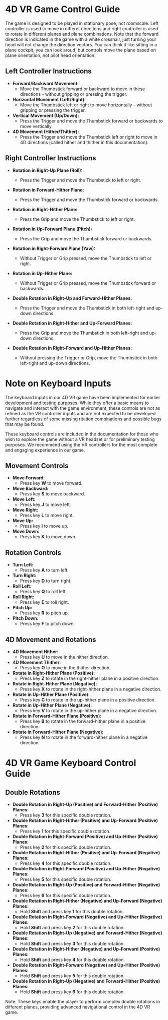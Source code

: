 # 4D VR Game Control Guide

The game is designed to be played in stationary pose, not roomscale. Left controller is used to move in differet directions and right controller is used to rotate in different planes and plane combinations. Note that the forward direction is indicated in the game with a white crosshair, just turning your head will not change the direction vectors. You can think it like sitting in a plane cockpit, you can look aroud, but controls move the plane based on plane orientation, not pilot head orientation. 

## Left Controller Instructions

- **Forward/Backward Movement:**
  - Move the Thumbstick forward or backward to move in these directions - without gripping or pressing the trigger.
- **Horizontal Movement (Left/Right):**
  - Move the Thumbstick left or right to move horizontally - without gripping or pressing the trigger.
- **Vertical Movement (Up/Down):** 
  - Press the Trigger and move the Thumbstick forward or backwards to move vertically.
- **4D Movement (Hither/Thither):**
  - Press the Trigger and move the Thumbstick left or right to move in 4D directions (called hither and thither in this documentation).


## Right Controller Instructions

- **Rotation in Right-Up Plane (Roll):**
  - Press the Trigger and move the Thumbstick to left or right.
- **Rotation in Forward-Hither Plane:**
  - Press the Trigger and move the Thumbstick forward or backwards.
- **Rotation in Right-Hither Plane:**
  - Press the Grip and move the Thumbstick to left or right.
- **Rotation in Up-Forward Plane (Pitch):**
  - Press the Grip and move the Thumbstick forward or backwards.
- **Rotation in Right-Forward Plane (Yaw):**
  - Without Trigger or Grip pressed, move the Thumbstick to left or right.
- **Rotation in Up-Hither Plane:**
  - Without Trigger or Grip pressed, move the Thumbstick forward or backwards.

- **Double Rotation in Right-Up and Forward-Hither Planes:**
  - Press the Trigger and move the Thumbstick in both left-right and up-down directions. 
- **Double Rotation in Right-Hither and Up-Forward Planes:**
  - Press the Grip and move the Thumbstick in both left-right and up-down directions.
- **Double Rotation in Right-Forward and Up-Hither Planes:**
  - Without pressing the Trigger or Grip, move the Thumbstick in both left-right and up-down directions.


# Note on Keyboard Inputs

The keyboard inputs in our 4D VR game have been implemented for earlier development and testing purposes. While they offer a basic means to navigate and interact with the game environment, these controls are not as refined as the VR controller inputs and are not expected to be developed further regardless of some missing ritation combinations and possible bugs that may be found. 

These keyboard controls are included in the documentation for those who wish to explore the game without a VR headset or for preliminary testing purposes. We recommend using the VR controllers for the most complete and engaging experience in our game.

## Movement Controls
- **Move Forward:**
  - Press key **W** to move forward.
- **Move Backward:**
  - Press key **S** to move backward.
- **Move Left:**
  - Press key **J** to move left.
- **Move Right:**
  - Press key **L** to move right.
- **Move Up:**
  - Press key **I** to move up.
- **Move Down:**
  - Press key **K** to move down.

## Rotation Controls
- **Turn Left:**
  - Press key **A** to turn left.
- **Turn Right:**
  - Press key **D** to turn right.
- **Roll Left:**
  - Press key **Q** to roll left.
- **Roll Right:**
  - Press key **E** to roll right.
- **Pitch Up:**
  - Press key **R** to pitch up.
- **Pitch Down:**
  - Press key **F** to pitch down.

## 4D Movement and Rotations
- **4D Movement Hither:**
  - Press key **U** to move in the hither direction.
- **4D Movement Thither:**
  - Press key **O** to move in the thither direction.
- **Rotate in Right-Hither Plane (Positive):**
  - Press key **Z** to rotate in the right-hither plane in a positive direction.
- **Rotate in Right-Hither Plane (Negative):**
  - Press key **X** to rotate in the right-hither plane in a negative direction.
- **Rotate in Up-Hither Plane (Positive):**
  - Press key **C** to rotate in the up-hither plane in a positive direction.
- **Rotate in Up-Hither Plane (Negative):**
  - Press key **V** to rotate in the up-hither plane in a negative direction.
- **Rotate in Forward-Hither Plane (Positive):**
  - Press key **B** to rotate in the forward-hither plane in a positive direction.
- **Rotate in Forward-Hither Plane (Negative):**
  - Press key **N** to rotate in the forward-hither plane in a negative direction.

# 4D VR Game Keyboard Control Guide

## Double Rotations
- **Double Rotation in Right-Up (Positive) and Forward-Hither (Positive) Planes:**
  - Press key **3** for this specific double rotation.
- **Double Rotation in Right-Hither (Positive) and Up-Forward (Positive) Planes:**
  - Press key **1** for this specific double rotation.
- **Double Rotation in Right-Forward (Positive) and Up-Hither (Positive) Planes:**
  - Press key **2** for this specific double rotation.
- **Double Rotation in Right-Hither (Positive) and Up-Forward (Negative) Planes:**
  - Press key **4** for this specific double rotation.
- **Double Rotation in Right-Forward (Positive) and Up-Hither (Negative) Planes:**
  - Press key **5** for this specific double rotation.
- **Double Rotation in Right-Up (Positive) and Forward-Hither (Negative) Planes:**
  - Press key **6** for this specific double rotation.
- **Double Rotation in Right-Hither (Negative) and Up-Forward (Negative) Planes:**
  - Hold **Shift** and press key **1** for this double rotation.
- **Double Rotation in Right-Forward (Negative) and Up-Hither (Negative) Planes:**
  - Hold **Shift** and press key **2** for this double rotation.
- **Double Rotation in Right-Up (Negative) and Forward-Hither (Negative) Planes:**
  - Hold **Shift** and press key **3** for this double rotation.
- **Double Rotation in Right-Hither (Negative) and Up-Forward (Positive) Planes:**
  - Hold **Shift** and press key **4** for this double rotation.
- **Double Rotation in Right-Forward (Negative) and Up-Hither (Positive) Planes:**
  - Hold **Shift** and press key **5** for this double rotation.
- **Double Rotation in Right-Up (Negative) and Forward-Hither (Positive) Planes:**
  - Hold **Shift** and press key **6** for this double rotation.

Note: These keys enable the player to perform complex double rotations in different planes, providing advanced navigational control in the 4D VR game.
